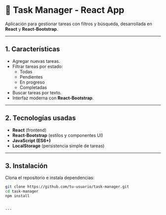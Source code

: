 # 📝 Task Manager - React App

Aplicación para gestionar tareas con filtros y búsqueda, desarrollada en **React** y **React-Bootstrap**.

---

##  1. Características

- Agregar nuevas tareas.
- Filtrar tareas por estado:  
  - Todas  
  - Pendientes  
  - En progreso  
  - Completadas  
- Buscar tareas por texto.
- Interfaz moderna con **React-Bootstrap**.

---

##  2. Tecnologías usadas

- **React** (frontend)
- **React-Bootstrap** (estilos y componentes UI)
- **JavaScript (ES6+)**
- **LocalStorage** (persistencia simple de tareas)

---

##  3. Instalación

Clona el repositorio e instala dependencias:

```bash
git clone https://github.com/tu-usuario/task-manager.git
cd task-manager
npm install


--- 
